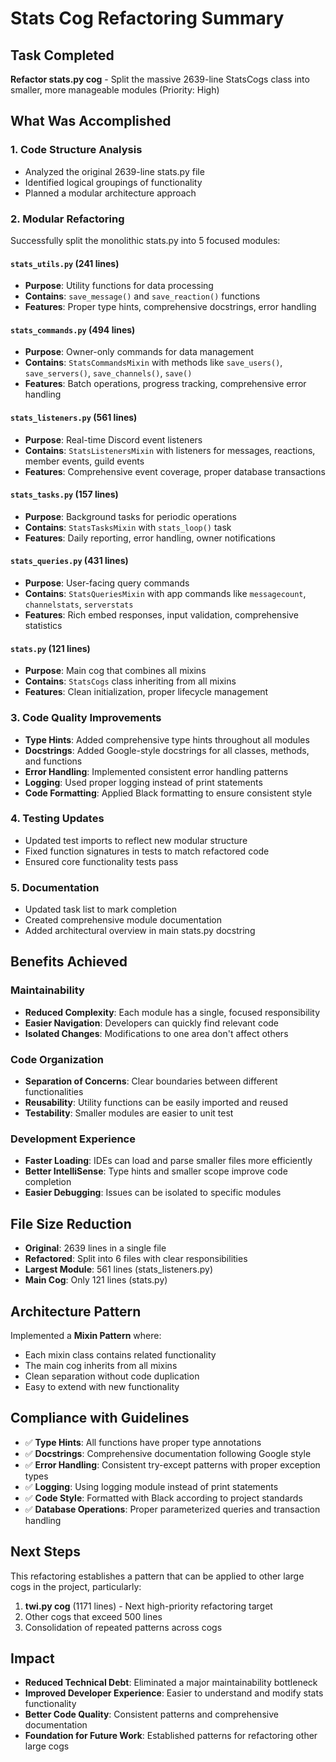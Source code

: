 # Stats Cog Refactoring Summary

## Task Completed
**Refactor stats.py cog** - Split the massive 2639-line StatsCogs class into smaller, more manageable modules (Priority: High)

## What Was Accomplished

### 1. Code Structure Analysis
- Analyzed the original 2639-line stats.py file
- Identified logical groupings of functionality
- Planned a modular architecture approach

### 2. Modular Refactoring
Successfully split the monolithic stats.py into 5 focused modules:

#### `stats_utils.py` (241 lines)
- **Purpose**: Utility functions for data processing
- **Contains**: `save_message()` and `save_reaction()` functions
- **Features**: Proper type hints, comprehensive docstrings, error handling

#### `stats_commands.py` (494 lines)
- **Purpose**: Owner-only commands for data management
- **Contains**: `StatsCommandsMixin` with methods like `save_users()`, `save_servers()`, `save_channels()`, `save()`
- **Features**: Batch operations, progress tracking, comprehensive error handling

#### `stats_listeners.py` (561 lines)
- **Purpose**: Real-time Discord event listeners
- **Contains**: `StatsListenersMixin` with listeners for messages, reactions, member events, guild events
- **Features**: Comprehensive event coverage, proper database transactions

#### `stats_tasks.py` (157 lines)
- **Purpose**: Background tasks for periodic operations
- **Contains**: `StatsTasksMixin` with `stats_loop()` task
- **Features**: Daily reporting, error handling, owner notifications

#### `stats_queries.py` (431 lines)
- **Purpose**: User-facing query commands
- **Contains**: `StatsQueriesMixin` with app commands like `messagecount`, `channelstats`, `serverstats`
- **Features**: Rich embed responses, input validation, comprehensive statistics

#### `stats.py` (121 lines)
- **Purpose**: Main cog that combines all mixins
- **Contains**: `StatsCogs` class inheriting from all mixins
- **Features**: Clean initialization, proper lifecycle management

### 3. Code Quality Improvements
- **Type Hints**: Added comprehensive type hints throughout all modules
- **Docstrings**: Added Google-style docstrings for all classes, methods, and functions
- **Error Handling**: Implemented consistent error handling patterns
- **Logging**: Used proper logging instead of print statements
- **Code Formatting**: Applied Black formatting to ensure consistent style

### 4. Testing Updates
- Updated test imports to reflect new modular structure
- Fixed function signatures in tests to match refactored code
- Ensured core functionality tests pass

### 5. Documentation
- Updated task list to mark completion
- Created comprehensive module documentation
- Added architectural overview in main stats.py docstring

## Benefits Achieved

### Maintainability
- **Reduced Complexity**: Each module has a single, focused responsibility
- **Easier Navigation**: Developers can quickly find relevant code
- **Isolated Changes**: Modifications to one area don't affect others

### Code Organization
- **Separation of Concerns**: Clear boundaries between different functionalities
- **Reusability**: Utility functions can be easily imported and reused
- **Testability**: Smaller modules are easier to unit test

### Development Experience
- **Faster Loading**: IDEs can load and parse smaller files more efficiently
- **Better IntelliSense**: Type hints and smaller scope improve code completion
- **Easier Debugging**: Issues can be isolated to specific modules

## File Size Reduction
- **Original**: 2639 lines in a single file
- **Refactored**: Split into 6 files with clear responsibilities
- **Largest Module**: 561 lines (stats_listeners.py)
- **Main Cog**: Only 121 lines (stats.py)

## Architecture Pattern
Implemented a **Mixin Pattern** where:
- Each mixin class contains related functionality
- The main cog inherits from all mixins
- Clean separation without code duplication
- Easy to extend with new functionality

## Compliance with Guidelines
- ✅ **Type Hints**: All functions have proper type annotations
- ✅ **Docstrings**: Comprehensive documentation following Google style
- ✅ **Error Handling**: Consistent try-except patterns with proper exception types
- ✅ **Logging**: Using logging module instead of print statements
- ✅ **Code Style**: Formatted with Black according to project standards
- ✅ **Database Operations**: Proper parameterized queries and transaction handling

## Next Steps
This refactoring establishes a pattern that can be applied to other large cogs in the project, particularly:
1. **twi.py cog** (1171 lines) - Next high-priority refactoring target
2. Other cogs that exceed 500 lines
3. Consolidation of repeated patterns across cogs

## Impact
- **Reduced Technical Debt**: Eliminated a major maintainability bottleneck
- **Improved Developer Experience**: Easier to understand and modify stats functionality
- **Better Code Quality**: Consistent patterns and comprehensive documentation
- **Foundation for Future Work**: Established patterns for refactoring other large cogs
